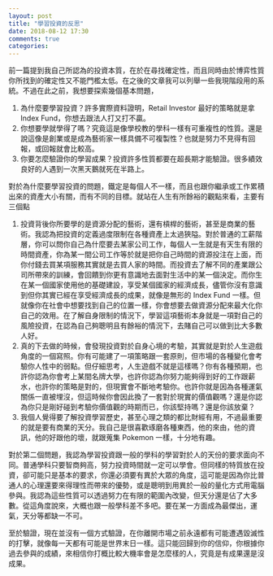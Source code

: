 ```yaml
---
layout: post
title: "學習投資的反思"
date: 2018-08-12 17:30
comments: true
categories: 
---
```

前一篇提到我自己所認為的投資本質，在於在尋找確定性，而且同時由於博弈性質你所找到的確定性又不能門檻太低。在之後的文章我可以列舉一些我現階段用的系統。不過在此之前，我想要探索幾個基本問題，

1. 為什麼要學習投資？許多實際資料證明，Retail Investor 最好的策略就是拿 Index Fund，你想去跟法人打又打不贏。
2. 你想要學就學得了嗎？究竟這是像學校教的學科一樣有可重複性的性質。還是說這像是創業或是成為藝術家一樣具備不可複製性？也就是努力不見得有回報，或回報就會比較高。
3. 你要怎麼驗證你的學習成果？投資許多性質都要在超長期才能驗證。很多績效良好的人遇到一次黑天鵝就死在半路上。

對於為什麼要學習投資的問題，鐵定是每個人不一樣，而且也跟你繼承或工作累積出來的資產大小有關，而有不同的目標。就站在人生有所餘裕的觀點來看，主要有三個點

1. 投資背後你所要學的是資源分配的藝術，還有槓桿的藝術，甚至是商業的藝術。我認為把投資的定義過度限制在各種資產上太過狹隘。對於普通的工薪階層，你可以問你自己為什麼要去某家公司工作，每個人一生就是有天生有限的時間資產，你為某一間公司工作等於就是把你自己時間的資源投注在上面，而你付錢去買某項服務其實就是去買人家的時間。而投資去了解不同的產業跟公司所帶來的訓練，會回饋到你更有意識地去面對生活中的某一個決定。而你生在某一個國家使用他的基礎建設，享受某個國家的經濟成長，儘管你沒有意識到但你其實已經在享受經濟成長的成果，就像是無形的 Index Fund 一樣。但就像你在社會中想要找到自己的位置一樣，你會想要去做資源分配來最大化你自己的效用。在了解自身限制的情況下，學習這項藝術本身就是一項對自己的風險投資，在認為自己夠聰明且有餘裕的情況下，去賭自己可以做到比大多數人好。
2. 真的下去做的時候，會發現投資對於自身心境的考驗，其實就是對於人生遊戲角度的一個寫照。你有可能建了一項策略跟一套原則，但市場的各種變化會考驗你人性中的弱點。但仔細思考，人生遊戲不就是這樣嗎？你有各種預期，也許你認為你會考上某間名牌大學，也許你認為你努力能夠得到好的工作跟薪水，也許你的策略是對的，但現實會不斷地考驗你。也許你就是因為各種運氣關係一直被埋沒，但這時候你會因此換了一套對於現實的價值觀嗎？還是你認為你只是剛好碰到考驗你價值觀的時期而已，你該堅持嗎？還是你該放棄？
3. 我個人覺得要了解投資學習歷史，甚至心理之類的都比財經有用，不過最重要的就是要有商業的天分。我自己是很喜歡琢磨各種東西，他的來由，他的資訊，他的好跟他的壞，就跟蒐集 Pokemon 一樣，十分地有趣。

對於第二個問題，我認為學習投資跟一般的學科的學習對於人的天份的要求面向不同。普通學科只要智商夠高，努力投資時間就一定可以學會。但同樣的特質放在投資，卻可能只是基本的要求，你還必須要有異於大眾的角度，這可能是因為你比普通人的心理還要來得理性而帶來的優勢，或是聰明到用異於一般的量化方式用電腦參與。我認為這些性質可以透過努力在有限的範圍內改變，但天分還是佔了大多數。從這角度說來，大概也跟一般學科差不多吧。要在某一方面成為最傑出，運氣，天分等都缺一不可。

至於驗證，現在並沒有一個方式驗證，在你離開市場之前永遠都有可能遭遇毀滅性的打擊，就像每一天都有可能是世界末日一樣。這只能回歸到你的信仰，你根據你過去參與的成績，來相信你打概比較大機率會是怎麼樣的人，究竟是有成果還是沒成果。

